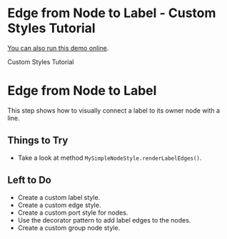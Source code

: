 <!--
 //////////////////////////////////////////////////////////////////////////////
 // @license
 // This file is part of yFiles for HTML 2.5.0.3.
 // Use is subject to license terms.
 //
 // Copyright (c) 2000-2023 by yWorks GmbH, Vor dem Kreuzberg 28,
 // 72070 Tuebingen, Germany. All rights reserved.
 //
 //////////////////////////////////////////////////////////////////////////////
-->
# Edge from Node to Label - Custom Styles Tutorial

[You can also run this demo online](https://live.yworks.com/demos/02-tutorial-custom-styles/08-edge-from-node-to-label/index.html).

Custom Styles Tutorial

# Edge from Node to Label

This step shows how to visually connect a label to its owner node with a line.

## Things to Try

- Take a look at method `MySimpleNodeStyle.renderLabelEdges()`.

## Left to Do

- Create a custom label style.
- Create a custom edge style.
- Create a custom port style for nodes.
- Use the decorator pattern to add label edges to the nodes.
- Create a custom group node style.
